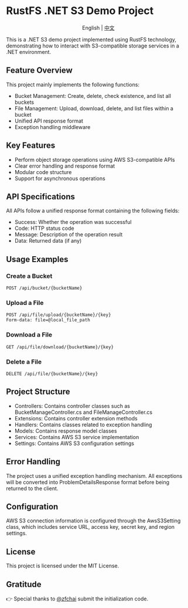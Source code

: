 

# RustFS .NET S3 Demo Project

<p align="center"> English |  <a href="https://github.com/rustfs/rustfs-dotnet-demo/blob/main/README-CN.md">中文</a> </p>



This is a .NET S3 demo project implemented using RustFS technology, demonstrating how to interact with S3-compatible storage services in a .NET environment.

## Feature Overview

This project mainly implements the following functions:
- Bucket Management: Create, delete, check existence, and list all buckets
- File Management: Upload, download, delete, and list files within a bucket
- Unified API response format
- Exception handling middleware

## Key Features

- Perform object storage operations using AWS S3-compatible APIs
- Clear error handling and response format
- Modular code structure
- Support for asynchronous operations

## API Specifications

All APIs follow a unified response format containing the following fields:
- Success: Whether the operation was successful
- Code: HTTP status code
- Message: Description of the operation result
- Data: Returned data (if any)

## Usage Examples

### Create a Bucket
```http
POST /api/bucket/{bucketName}
```

### Upload a File
```http
POST /api/file/upload/{bucketName}/{key}
Form-data: file=@local_file_path
```

### Download a File
```http
GET /api/file/download/{bucketName}/{key}
```

### Delete a File
```http
DELETE /api/file/{bucketName}/{key}
```

## Project Structure

- Controllers: Contains controller classes such as BucketManageController.cs and FileManageController.cs
- Extensions: Contains controller extension methods
- Handlers: Contains classes related to exception handling
- Models: Contains response model classes
- Services: Contains AWS S3 service implementation
- Settings: Contains AWS S3 configuration settings

## Error Handling

The project uses a unified exception handling mechanism. All exceptions will be converted into ProblemDetailsResponse format before being returned to the client.

## Configuration

AWS S3 connection information is configured through the AwsS3Setting class, which includes service URL, access key, secret key, and region settings.

## License

This project is licensed under the MIT License.

## Gratitude

👉 Special thanks to <a href="https://github.com/zfchai">@zfchai</a> submit the initialization code.  

